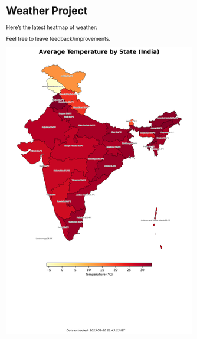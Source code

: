 # Weather Project

Here’s the latest heatmap of weather:

Feel free to leave feedback/improvements.

![India Heatmap](docs/assets/india_heatmap.png?v=DB7505)
